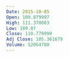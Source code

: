```yaml
---
Date: 2015-10-05
Open: 109.879997
High: 111.370003
Low: 109.07
Close: 110.779999
Adj Close: 105.361679
Volume: 52064700
---
```


